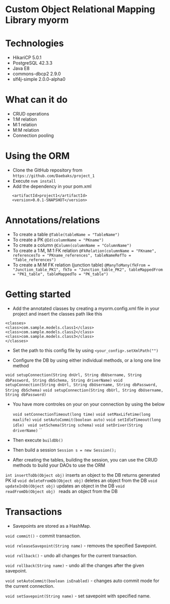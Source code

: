 # Custom Object Relational Mapping Library myorm

# Technologies

- HikariCP 5.0.1
- PostgreSQL 42.3.3
- Java E8
- commons-dbcp2 2.9.0
- slf4j-simple 2.0.0-alpha0

# What can it do

- CRUD operations
- 1:M relation
- M:1 relation
- M:M relation
- Connection pooling

# Using the ORM

- Clone the GitHub repository from `https://github.com/Daebaks/project_1`
- Execute `nvm install`
- Add the dependency in your pom.xml

```<groupId>com.revature</groupId>
   <artifactId>project1</artifactId>
   <version>0.0.1-SNAPSHOT</version>
```

# Annotations/relations

- To create a table
  `@Table(tableName = "TableName")`
- To create a PK
  `@Id(columnName = "PKname")`
- To create a column
  `@Column(columnName = "ColumnName")`
- To create a 1:M, M:1 FK relation
  `@FkRelation(columnName = "FKname", referencesTo = "PKname_references", tableNameRefTo = "Table_references")`
- To create a M:M FK relation (junction table)
  `@ManyToMany(fkFrom = "Junction_table_PK1", fkTo = "Junction_table_PK2", tableMappedFrom = "PK1_table", tableMappedTo = "PK_table")`

# Getting started

- Add the annotated classes by creating a myorm.config.xml file in your project and insert the classes path like this

```
<classes>
<class>com.sample.models.class1</class>
<class>com.sample.models.class2</class>
<class>com.sample.models.class3</class>
</classes>
```

- Set the path to this config file by using `<your_config>.setXmlPath("")`

- Configure the DB by using either individual methods, or a long one line method

`void setupConnection(String dnUrl, String dbUsername, String dbPassword, String dbSchema, String driverName)`
`void setupConnection(String dnUrl, String dbUsername, String dbPassword, String dbSchema)`
`void setupConnection(String dbUrl, String dbUsername, String dbPassword)`

- You have more controles on your on your connection by using the below

  `void setConnectionTimeout(long time)`
  `void setMaxLifetime(long maxlife)`
  `void setAutoCommit(boolean auto)`
  `void setIdleTimeout(long idle)`
  ` void setSchema(String schema)`
  `void setDriver(String driverName)`
  ``

- Then execute `buildDb()`

- Then build a session `Session s = new Session();`

- After creating the tables, building the session, you can use the CRUD methods to build your DAOs to use the ORM

`int insertToDb(Object obj)` inserts an object to the DB returns generated PK id
`void deleteFromDb(Object obj)` deletes an object from the DB
`void updateInDb(Object obj)` updates an object in the DB
`void readFromDb(Object obj) ` reads an object from the DB

# Transactions

- Savepoints are stored as a HashMap.

`void commit()` - commit transaction.

`void releaseSavepoint(String name)` - removes the specified Savepoint.

`void rollback()` - undo all changes for the current transaction.

`void rollback(String name)` - undo all the changes after the given savepoint.

`void setAutoCommit(boolean isEnabled)` - changes auto commit mode for the current connection.

`void setSavepoint(String name)` - set savepoint with specified name.
